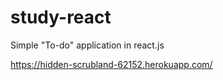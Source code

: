 # study-react

Simple "To-do" application in react.js

https://hidden-scrubland-62152.herokuapp.com/
